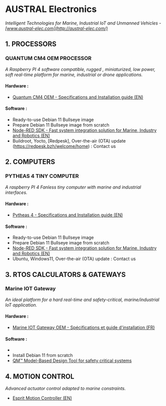 # AUSTRAL Electronics
*Intelligent Technologies for Marine, Industrial IoT and Unmanned Vehicles - [www.austral-elec.com](http://austral-elec.com/)*

## 1. PROCESSORS

### QUANTUM CM4 OEM PROCESSOR
*A Raspberry PI 4 software compatible, rugged , miniaturized, low power, soft real-time platform for marine, industrial or drone applications.*
#### Hardware :
* [Quantum CM4 OEM - Specifications and Installation guide (EN)](https://github.com/austral-electronics/wiki/blob/main/Quantum_CM4_OEM_02_Brief.pdf)
#### Software :
* Ready-to-use Debian 11 Bullseye image
* Prepare Debian 11 Bullseye image from scratch
* [Node-RED SDK - Fast system integration solution for Marine, Industry and Robotics (EN)](https://github.com/austral-electronics/wiki/wiki/Quantum-SDK)
* Buildroot, Yocto, [Redpesk], Over-the-air (OTA) update (https://redpesk.bzh/welcome/home) : Contact us

## 2. COMPUTERS

### PYTHEAS 4 TINY COMPUTER
*A raspberry PI 4 Fanless tiny computer with marine and industrial interfaces.*
#### Hardware :
* [Pytheas 4 - Specifications and Installation guide (EN)](https://github.com/austral-electronics/wiki/blob/main/QuantumLiteInstalGuideV12.pdf)
#### Software :
* Ready-to-use Debian 11 Bullseye image
* Prepare Debian 11 Bullseye image from scratch
* [Node-RED SDK - Fast system integration solution for Marine, Industry and Robotics (EN)](https://github.com/austral-electronics/wiki/wiki/Quantum-SDK)
* Ubuntu, Windows11, Over-the-air (OTA) update : Contact us

## 3. RTOS CALCULATORS & GATEWAYS
### Marine IOT Gateway
*An ideal platform for a hard real-time and safety-critical, marine/industrial IoT application.*
#### Hardware :
* [Marine IOT Gateway OEM - Spécifications et guide d'installation (FR)](https://github.com/austral-electronics/wiki/blob/main/Marine%20IOT%20Gateway_03.pdf)
#### Software :
* 
* Install Debian 11 from scratch
* [QM™ Model-Based Design Tool for safety critical systems](https://www.state-machine.com/products/qm)


## 4. MOTION CONTROL
*Advanced actuator control adapted to marine constraints.*
* [Esprit Motion Controller (EN)](https://github.com/austral-electronics/wiki/blob/main/EspritInstalGuideV14.pdf)

